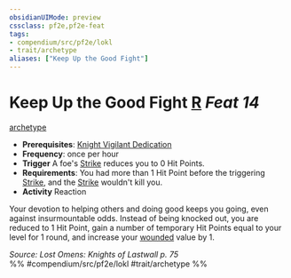 ```yaml
---
obsidianUIMode: preview
cssclass: pf2e,pf2e-feat
tags:
- compendium/src/pf2e/lokl
- trait/archetype
aliases: ["Keep Up the Good Fight"]
---
```

# Keep Up the Good Fight  [R](chapter-9-playing-the-game.md#Actions "Reaction") *Feat 14*  
[archetype](archetype.md "Archetype Feat Trait")  

- **Prerequisites**: [Knight Vigilant Dedication](knight-vigilant-dedication-locg.md)
- **Frequency**: once per hour
- **Trigger** A foe's [Strike](strike.md) reduces you to 0 Hit Points.
- **Requirements**: You had more than 1 Hit Point before the triggering [Strike](strike.md), and the [Strike](strike.md) wouldn't kill you.
- **Activity** Reaction

Your devotion to helping others and doing good keeps you going, even against insurmountable odds. Instead of being knocked out, you are reduced to 1 Hit Point, gain a number of temporary Hit Points equal to your level for 1 round, and increase your [wounded](conditions.md#Wounded) value by 1.

*Source: Lost Omens: Knights of Lastwall p. 75*  
%% #compendium/src/pf2e/lokl #trait/archetype %%